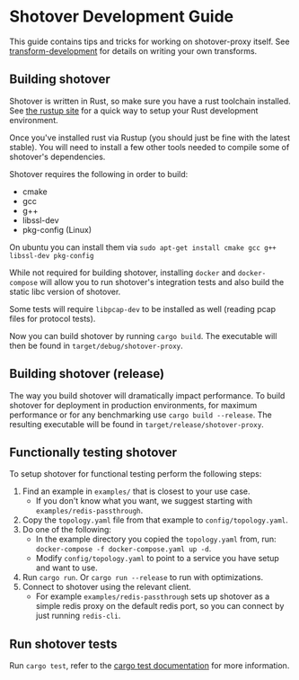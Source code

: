 # Shotover Development Guide

This guide contains tips and tricks for working on shotover-proxy itself. See [transform-development](transform-development.md) for details on writing your own transforms.

## Building shotover

Shotover is written in Rust, so make sure you have a rust toolchain installed. See [the rustup site](https://rustup.rs/) for a quick way to setup your Rust development environment.

Once you've installed rust via Rustup (you should just be fine with the latest stable). You will need to install a few other tools needed to compile some of shotover's dependencies.

Shotover requires the following in order to build:

* cmake
* gcc
* g++
* libssl-dev
* pkg-config (Linux)

On ubuntu you can install them via `sudo apt-get install cmake gcc g++ libssl-dev pkg-config`

While not required for building shotover, installing `docker` and `docker-compose` will allow you to run shotover's integration tests and also build the static libc version of shotover.

Some tests will require `libpcap-dev` to be installed as well (reading pcap files for protocol tests).

Now you can build shotover by running `cargo build`. The executable will then be found in `target/debug/shotover-proxy`.

## Building shotover (release)

The way you build shotover will dramatically impact performance. To build shotover for deployment in production environments, for maximum performance or for any benchmarking use `cargo build --release`. The resulting executable will be found in `target/release/shotover-proxy`.

## Functionally testing shotover

To setup shotover for functional testing perform the following steps:

1. Find an example in `examples/` that is closest to your use case.
    * If you don't know what you want, we suggest starting with `examples/redis-passthrough`.
2. Copy the `topology.yaml` file from that example to `config/topology.yaml`.
3. Do one of the following:
    * In the example directory you copied the `topology.yaml` from, run: `docker-compose -f docker-compose.yaml up -d`.
    * Modify `config/topology.yaml` to point to a service you have setup and want to use.
4. Run `cargo run`. Or `cargo run --release` to run with optimizations.
5. Connect to shotover using the relevant client.
    * For example `examples/redis-passthrough` sets up shotover as a simple redis proxy on the default redis port, so you can connect by just running `redis-cli`.

## Run shotover tests

Run `cargo test`, refer to the [cargo test documentation](https://doc.rust-lang.org/cargo/commands/cargo-test.html) for more information.
